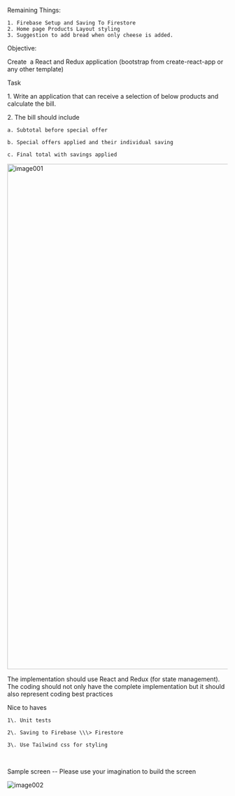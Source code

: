 Remaining Things:


    1. Firebase Setup and Saving To Firestore
    2. Home page Products Layout styling
    3. Suggestion to add bread when only cheese is added.



Objective: 

Create  a React and Redux application (bootstrap from create-react-app
or any other template)

Task

1\. Write an application that can receive a selection of below products
and calculate the bill.

2\. The bill should include

    a. Subtotal before special offer

    b. Special offers applied and their individual saving

    c. Final total with savings applied

<img width="1155" alt="image001" src="https://github.com/TanmayPShinde/products-n-cart/assets/62463484/cc7541b1-f61c-4dc6-b744-ead15d3d4d15">

The implementation should use React and Redux (for state management).
The coding should not only have the complete implementation but it
should also represent coding best practices  

Nice to haves
    
    1\. Unit tests
    
    2\. Saving to Firebase \\\> Firestore
    
    3\. Use Tailwind css for styling

 

Sample screen \-- Please use your imagination to build the screen

![image002](https://github.com/TanmayPShinde/products-n-cart/assets/62463484/ed7cca82-be35-400d-9694-99d390567718)


 

 

 
